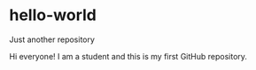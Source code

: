 # hello-world
Just another repository

Hi everyone! I am a student and this is my first GitHub repository.
